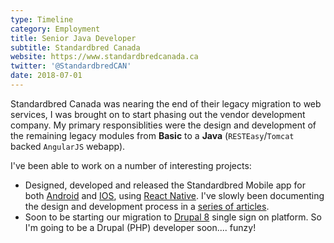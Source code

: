 ```yaml
---
type: Timeline
category: Employment
title: Senior Java Developer
subtitle: Standardbred Canada
website: https://www.standardbredcanada.ca
twitter: '@StandardbredCAN'
date: 2018-07-01
---
```


Standardbred Canada was nearing the end of their legacy migration to web services, I was brought on to start phasing out the vendor development company. My primary responsiblities were the design and development of the remaining legacy modules from **Basic** to a **Java** (`RESTEasy`/`Tomcat` backed `AngularJS` webapp).

I've been able to work on a number of interesting projects:

- Designed, developed and released the Standardbred Mobile app for both [Android](https://play.google.com/store/apps/details?id=com.standardbredmobileapp&hl=en_CA) and [IOS](https://apps.apple.com/ca/app/standardbred-canada-mobile/id1476739891), using [React Native](https://facebook.github.io/react-native/). I've slowly been documenting the design and development process in a [series of articles](/writing/2020/01/03/designing-my-first-app-part-1/).
- Soon to be starting our migration to [Drupal 8](https://www.drupal.org/) single sign on platform. So I'm going to be a Drupal (PHP) developer soon.... funzy!

